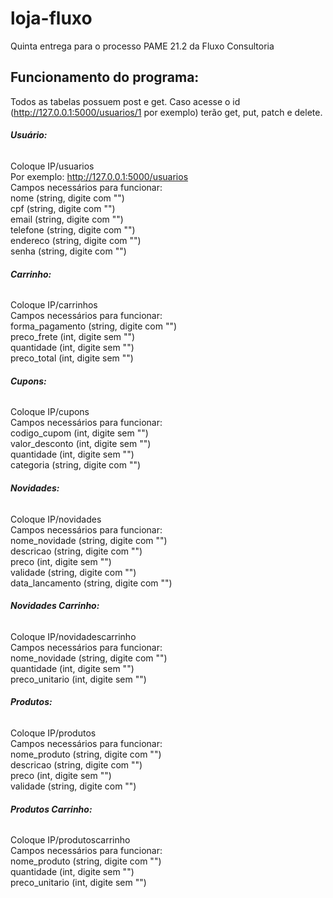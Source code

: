 # loja-fluxo
Quinta entrega para o processo PAME 21.2 da Fluxo Consultoria

## Funcionamento do programa:
Todos as tabelas possuem post e get. Caso acesse o id (http://127.0.0.1:5000/usuarios/1 por exemplo) terão get, put, patch e delete. 


###### **Usuário:** 
Coloque IP/usuarios 
\
Por exemplo: http://127.0.0.1:5000/usuarios \
Campos necessários para funcionar: \
nome (string, digite com "") \
cpf  (string, digite com "") \
email (string, digite com "") \
telefone (string, digite com "")\
endereco (string, digite com "") \
senha (string, digite com "") 


###### **Carrinho:** 
Coloque IP/carrinhos \
Campos necessários para funcionar: \
forma_pagamento (string, digite com "")\
preco_frete (int, digite sem "")\
quantidade (int, digite sem "")\
preco_total (int, digite sem "")


###### **Cupons:** 
Coloque IP/cupons \
Campos necessários para funcionar: \
codigo_cupom (int, digite sem "")\
valor_desconto (int, digite sem "")\
quantidade (int, digite sem "")\
categoria (string, digite com "")

###### **Novidades:** 
Coloque IP/novidades \
Campos necessários para funcionar: \
nome_novidade (string, digite com "")\
descricao (string, digite com "")\
preco (int, digite sem "")\
validade (string, digite com "")\
data_lancamento (string, digite com "")

###### **Novidades Carrinho:** 
Coloque IP/novidadescarrinho \
Campos necessários para funcionar: \
nome_novidade (string, digite com "")\
quantidade (int, digite sem "")\
preco_unitario  (int, digite sem "")

###### **Produtos:** 
Coloque IP/produtos \
Campos necessários para funcionar: \
nome_produto (string, digite com "")\
descricao (string, digite com "")\
preco (int, digite sem "")\
validade (string, digite com "")

###### **Produtos Carrinho:** 
Coloque IP/produtoscarrinho \
Campos necessários para funcionar: \
nome_produto (string, digite com "")\
quantidade (int, digite sem "")\
preco_unitario  (int, digite sem "")



